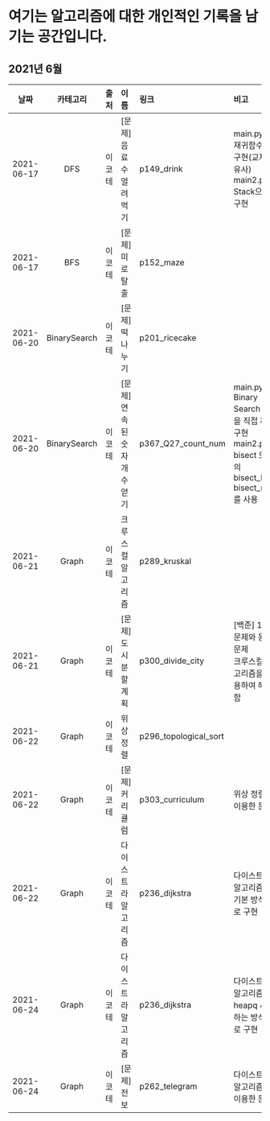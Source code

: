 # 여기는 알고리즘에 대한 개인적인 기록을 남기는 공간입니다.  

## 2021년 6월
|날짜|카테고리|출처|이름|링크|비고|
|:---:|:---:|:---:|:---|:---|:---|
|2021-06-17|DFS|이코테|[문제] 음료수 얼려 먹기|p149_drink|main.py - 재귀함수로 구현(교재와 유사) <br> main2.py - Stack으로 구현|
|2021-06-17|BFS|이코테|[문제] 미로탈출|p152_maze||
|2021-06-20|BinarySearch|이코테|[문제] 떡 나누기|p201_ricecake||
|2021-06-20|BinarySearch|이코테|[문제] 연속된 숫자 개수 얻기|p367_Q27_count_num|main.py - Binary Search 로직을 직접 짜서 구현 <br> main2.py - bisect 모듈의 bisect_left / bisect_right를 사용|
|2021-06-21|Graph|이코테|크루스컬 알고리즘|p289_kruskal||
|2021-06-21|Graph|이코테|[문제] 도시 분할 계획|p300_divide_city| [백준] 1647 문제와 동일 문제 <br> 크루스컬 알고리즘을 이용하여 해결함|
|2021-06-22|Graph|이코테|위상 정렬|p296_topological_sort||
|2021-06-22|Graph|이코테|[문제] 커리큘럼|p303_curriculum| 위상 정렬을 이용한 문제|
|2021-06-22|Graph|이코테|다이스트라 알고리즘|p236_dijkstra| 다이스트라 알고리즘 - 기본 방식으로 구현 |
|2021-06-24|Graph|이코테|다이스트라 알고리즘|p236_dijkstra| 다이스트라 알고리즘 - heapq 사용하는 방식으로 구현 |
|2021-06-24|Graph|이코테|[문제] 전보|p262_telegram| 다이스트라 알고리즘을 이용한 문제|

